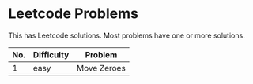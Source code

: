 # Leetcode Problems
This has Leetcode solutions. Most problems have one or more solutions.

No. |	Difficulty | Problem
--- | --- | ---
1 | easy |	Move Zeroes
